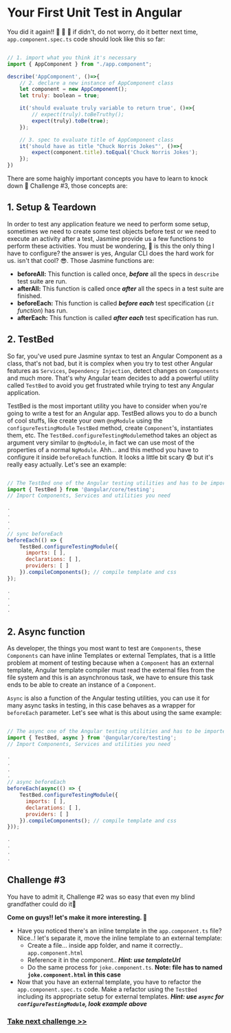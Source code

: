 # Your First Unit Test in Angular
You did it again!! :clap: :clap: :clap: if didn't, do not worry, do it better next time, `app.component.spec.ts` code should look like this so far:

```js

// 1. import what you think it's necessary
import { AppComponent } from "./app.component";

describe('AppComponent', ()=>{
	// 2. declare a new instance of AppComponent class 	
	let component = new AppComponent();
	let truly: boolean = true;

	it('should evaluate truly variable to return true', ()=>{
		// expect(truly).toBeTruthy();
		expect(truly).toBe(true);
	});

	// 3. spec to evaluate title of AppComponent class
	it('should have as title "Chuck Norris Jokes"', ()=>{
		expect(component.title).toEqual('Chuck Norris Jokes');
	});
})

```
There are some haighly important concepts you have to learn to knock down :punch: Challenge #3, those concepts are:

## 1. Setup & Teardown

In order to test any application feature we need to perform some setup, sometimes we need to create some test objects before test or we need to execute an activity after a test, Jasmine provide us a few functions to perform these activities.
You must be wondering, :thinking: is this the only thing I have to configure? the answer is yes, Angular CLI does the hard work for us. isn't that cool? :sunglasses:. Those Jasmine functions are:

- <b>beforeAll:</b> This function is called once, <i><b>before</b></i> all the specs in `describe` test suite are run.
- <b>afterAll:</b> This function is called once <i><b>after</b></i> all the specs in a test suite are finished.
- <b>beforeEach:</b> This function is called <i><b>before each</b></i> test specification (*`it` function*) has run.
- <b>afterEach:</b> This function is called <i><b>after each</b></i> test specification has run.


## 2. TestBed
So far, you've used pure Jasmine syntax to test an Angular Component as a class, that's not bad, but it is complex when you try to test other Angular features as `Services`, `Dependency Injection`, detect changes on `Components` and much more. That's why Angular team decides to add a powerful utility called `TestBed` to avoid you get frustrated while trying to test any Angular application.

TestBed is the most important utility you have to consider when you're going to write a test for an Angular app. TestBed allows you to do a bunch of cool stuffs, like create your own `@ngModule` using the `configureTestingModule` `TestBed` method, create `Component`'s, instantiates them, etc. The `TestBed.configureTestingModule`method takes an object as argument very similar to `@ngModule`, in fact we can use most of the properties of a normal `NgModule`. Ahh... and this method you have to configure it inside `beforeEach` function. It looks a little bit scary :fearful: but it's really easy actually. Let's see an example:

```js

// The TestBed one of the Angular testing utilities and has to be imported.
import { TestBed } from '@angular/core/testing';
// Import Components, Services and utilities you need

.
.
. 
.
// sync beforeEach
beforeEach(() => {
    TestBed.configureTestingModule({
      imports: [ ],
      declarations: [ ],
      providers: [ ]
    }).compileComponents(); // compile template and css
});

.
.
.
.

```

## 2. Async function 
As developer, the things you most want to test are `Components`, these `Components` can have inline Templates or external Templates, that is a little problem at moment of testing because when a `Component` has an external template, Angular template compiler must read the external files from the file system and this is an asynchronous task, we have to ensure this task ends to be able to create an instance of a `Component`. 

`Async` is also a function of the Angular testing utilities, you can use it for many async tasks in testing, in this case behaves as a wrapper for `beforeEach` parameter. Let's see what is this about using the same example:

```js

// The async one of the Angular testing utilities and has to be imported.
import { TestBed, async } from '@angular/core/testing';
// Import Components, Services and utilities you need

.
.
. 
.
// async beforeEach
beforeEach(async(() => {
    TestBed.configureTestingModule({
      imports: [ ],
      declarations: [ ],
      providers: [ ]
    }).compileComponents(); // compile template and css
}));

.
.
.
.

```


## Challenge #3

You have to admit it, Challenge #2 was so easy that even my blind grandfather could do it:older_man:

**Come on guys!! let's make it more interesting. :facepunch:**

- Have you noticed there's an inline template in the `app.component.ts` file? Nice..! let's separate it, move the inline template to an external template:
  - Create a file... inside app folder, and name it correctly.. `app.component.html`
  - Reference it in the component.. ***Hint: use templateUrl***
  - Do the same process for `joke.component.ts`. **Note: file has to named `joke.component.html` in this case**
- Now that you have an external template, you have to refactor the `app.component.spec.ts` code. Make a refactor using the `TestBed` including its appropriate setup for external templates. ***Hint: use `async` for `configureTestingModule`, look example above*** 

### [Take next challenge >>](https://github.com/jevvilla/Workshop-ATesting/tree/4#your-first-unit-test-in-angular)
